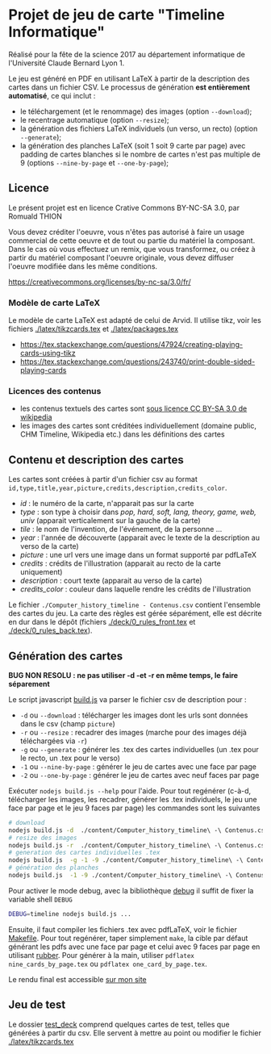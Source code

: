 Projet de jeu de carte "Timeline Informatique"
==============================================

Réalisé pour la fête de la science 2017 au département informatique de l'Université Claude Bernard Lyon 1.

Le jeu est généré en PDF en utilisant LaTeX à partir de la description des cartes dans un fichier CSV.
Le processus de génération **est entièrement automatisé**, ce qui inclut :
  - le téléchargement (et le renommage) des images (option `--download`);
  - le recentrage automatique (option `--resize`);
  - la génération des fichiers LaTeX individuels (un verso, un recto) (option `--generate`);
  - la génération des planches LaTeX (soit 1 soit 9 carte par page) avec padding de cartes blanches si le nombre de cartes n'est pas multiple de 9 (options `--nine-by-page` et `--one-by-page`);

Licence
-------

Le présent projet est en licence Crative Commons BY-NC-SA 3.0, par Romuald THION

Vous devez créditer l'oeuvre, vous n'êtes pas autorisé à faire un usage commercial de cette oeuvre et de tout ou partie du matériel la composant. Dans le cas où vous effectuez un remix, que vous transformez, ou créez à partir du matériel composant l'oeuvre originale, vous devez diffuser l'oeuvre modifiée dans les même conditions.

<https://creativecommons.org/licenses/by-nc-sa/3.0/fr/>

### Modèle de carte LaTeX

Le modèle de carte LaTeX est adapté de celui de Arvid. Il utilise tikz, voir les fichiers [./latex/tikzcards.tex](./latex/tikzcards.tex) et [./latex/packages.tex](./latex/packages.tex)

* <https://tex.stackexchange.com/questions/47924/creating-playing-cards-using-tikz>
* <https://tex.stackexchange.com/questions/243740/print-double-sided-playing-cards>

### Licences des contenus

* les contenus textuels des cartes sont [sous licence CC BY-SA 3.0 de wikipedia](https://fr.wikipedia.org/wiki/Wikip%C3%A9dia:Citation_et_r%C3%A9utilisation_du_contenu_de_Wikip%C3%A9dia)
* les images des cartes sont créditées individuellement (domaine public, CHM Timeline, Wikipedia etc.) dans les définitions des cartes

Contenu et description des cartes
-----------------------------------

Les cartes sont créées à partir d'un fichier csv au format `id,type,title,year,picture,credits,description,credits_color`.

* *id* : le numéro de la carte, n'apparait pas sur la carte
* *type* : son type à choisir dans *pop, hard, soft, lang, theory, game, web, univ* (apparait verticalement sur la gauche de la carte)
* *tile* : le nom de l'invention, de l'événement, de la personne ...
* *year* : l'année de découverte (apparait avec le texte de la description au verso de la carte)
* *picture* : une url vers une image dans un format supporté par pdfLaTeX
* *credits* : crédits de l'illustration (apparait au recto de la carte uniquement)
* *description* : court texte (apparait au verso de la carte)
* *credits_color* : couleur dans laquelle rendre les crédits de l'illustration

Le fichier `./Computer_history_timeline - Contenus.csv` contient l'ensemble des cartes du jeu.
La carte des règles est gérée séparément, elle est décrite en dur dans le dépôt (fichiers [./deck/0_rules_front.tex](./deck/0_rules_front.tex) et  [./deck/0_rules_back.tex](./deck/0_rules_back.tex)).

Génération des cartes
------------------------

**BUG NON RESOLU : ne pas utiliser -d -et -r en même temps, le faire séparement**

Le script javascript [build.js](build.js) va parser le fichier csv de description pour :

* `-d` ou `--download` : télécharger les images dont les urls sont données dans le csv (champ `picture`)
* `-r` ou `--resize` : recadrer des images (marche pour des images déjà téléchargées via `-r`)
* `-g` ou `--generate` : générer les .tex des cartes individuelles (un .tex pour le recto, un .tex pour le verso)
* `-1` ou `--nine-by-page` :  générer le jeu de cartes avec une face par page
* `-2` ou `--one-by-page` : générer le jeu de cartes avec neuf faces par page

Exécuter `nodejs build.js --help` pour l'aide. Pour tout regénérer (c-à-d, télécharger les images, les recadrer, générer les .tex individuels, le jeu une face par page et le jeu 9 faces par page) les commandes sont les suivantes
```bash
# download
nodejs build.js -d  ./content/Computer_history_timeline\ -\ Contenus.csv            
# resize des images
nodejs build.js -r  ./content/Computer_history_timeline\ -\ Contenus.csv   
# generation des cartes individuelles .tex
nodejs build.js  -g -1 -9 ./content/Computer_history_timeline\ -\ Contenus.csv             
# génération des planches
nodejs build.js  -1 -9 ./content/Computer_history_timeline\ -\ Contenus.csv             
```
Pour activer le mode debug, avec la bibliothèque [debug](https://www.npmjs.com/package/debug) il suffit de fixer la variable shell `DEBUG` 
```bash
DEBUG=timeline nodejs build.js ...
```

Ensuite, il faut compiler les fichiers .tex avec pdfLaTeX, voir le fichier [Makefile](./Makefile). Pour tout regénérer, taper simplement `make`, la cible par défaut générant les pdfs avec une face par page et celui avec 9 faces par page en utilisant [rubber](https://launchpad.net/rubber/). Pour générer à la main, utiliser `pdflatex nine_cards_by_page.tex` ou `pdflatex one_card_by_page.tex`.

Le rendu final est accessible [sur mon site](http://liris.cnrs.fr/romuald.thion/files/Communication/Timeline/)

Jeu de test
--------------

Le dossier [test_deck](test_deck) comprend quelques cartes de test, telles que générées à partir du csv. Elle servent à mettre au point ou modifier le fichier [./latex/tikzcards.tex](./latex/tikzcards.tex)
